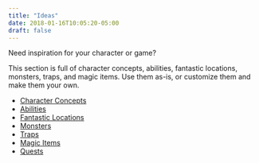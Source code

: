 ```yaml
---
title: "Ideas"
date: 2018-01-16T10:05:20-05:00
draft: false
---
```


Need inspiration for your character or game?

This section is full of character concepts, abilities, fantastic locations, monsters, traps, and magic items. Use them as-is, or customize them and make them your own.

- [Character Concepts](/ideas/characters)
- [Abilities](/ideas/abilities)
- [Fantastic Locations](/ideas/locations)
- [Monsters](/ideas/monsters)
- [Traps](/ideas/traps)
- [Magic Items](/ideas/magic-items)
- [Quests](/ideas/quests)